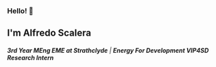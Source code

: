 ### Hello! 👋

## I'm Alfredo Scalera

###### ***3rd Year MEng EME at Strathclyde*** | ***Energy For Development VIP4SD Research Intern***
